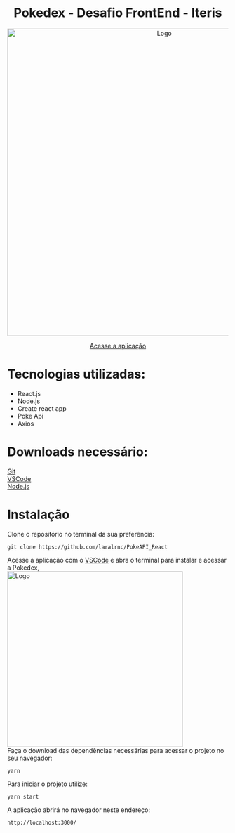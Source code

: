 <p align="center">
  <h1 align="center">Pokedex - Desafio FrontEnd - Iteris</h1 align="center">
  <p align="center">
  <img src="https://i.imgur.com/blJYApX.png" alt="Logo" width="700" align="center">
  </p>
  <p align="center">
  <a href="https://poke-api-react-olive.vercel.app/"> Acesse a aplicação </a> 
</p>
</p>

# Tecnologias utilizadas: 

- React.js
- Node.js
- Create react app
- Poke Api
- Axios

# Downloads necessário:

[Git](https://git-scm.com) <br>
[VSCode](https://code.visualstudio.com/) <br>
[Node.js](https://nodejs.org/en/) <br>

# Instalação

Clone o repositório no terminal da sua preferência:

`git clone https://github.com/laralrnc/PokeAPI_React`

Acesse a aplicação com o [VSCode](https://code.visualstudio.com/) e abra o terminal para instalar e acessar a Pokedex,<br>
<img src="https://i.imgur.com/JTF5bHr.png" alt="Logo" width="400"><br>
Faça o download das dependências necessárias para acessar o projeto no seu navegador:<br>

`yarn`

Para iniciar o projeto utilize:

`yarn start`

A aplicação abrirá no navegador neste endereço:

`http://localhost:3000/`
